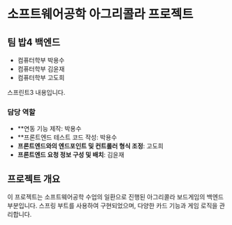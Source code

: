 # 소프트웨어공학 아그리콜라 프로젝트

## 팀 밥4 백엔드

- 컴퓨터학부 박용수
- 컴퓨터학부 김윤재
- 컴퓨터학부 고도희

스프린트3 내용입니다.

### 담당 역할
- **연동 기능 제작: 박용수
- **프론트엔드 테스트 코드 작성: 박용수
- **프론트엔드와의 엔드포인트 및 컨트롤러 형식 조정**: 고도희
- **프론트엔드 요청 정보 구성 및 배치**: 김윤재

## 프로젝트 개요
이 프로젝트는 소프트웨어공학 수업의 일환으로 진행된 아그리콜라 보드게임의 백엔드 부분입니다. 스프링 부트를 사용하여 구현되었으며, 다양한 카드 기능과 게임 로직을 관리합니다.






